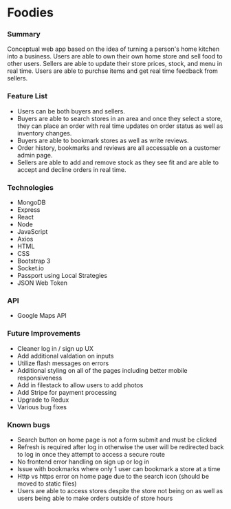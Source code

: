 Foodies
===============

### Summary
Conceptual web app based on the idea of turning a person's home kitchen into a business. Users are able to own their own home store and sell food to other users. Sellers are able to update their store prices, stock, and menu in real time. Users are able to purchse items and get real time feedback from sellers.

### Feature List
- Users can be both buyers and sellers.
- Buyers are able to search stores in an area and once they select a store, they can place an order with real time updates on order status as well as inventory changes. 
- Buyers are able to bookmark stores as well as write reviews.
- Order history, bookmarks and reviews are all accessable on a customer admin page.
- Sellers are able to add and remove stock as they see fit and are able to accept and decline orders in real time.

### Technologies
- MongoDB
- Express
- React
- Node
- JavaScript
- Axios
- HTML
- CSS
- Bootstrap 3
- Socket.io
- Passport using Local Strategies
- JSON Web Token

### API
- Google Maps API

### Future Improvements
- Cleaner log in / sign up UX
- Add additional valdation on inputs
- Utilize flash messages on errors
- Additional styling on all of the pages including better mobile responsiveness
- Add in filestack to allow users to add photos
- Add Stripe for payment processing
- Upgrade to Redux
- Various bug fixes

### Known bugs
- Search button on home page is not a form submit and must be clicked
- Refresh is required after log in otherwise the user will be redirected back to log in once they attempt to access a secure route
- No frontend error handling on sign up or log in
- Issue with bookmarks where only 1 user can bookmark a store at a time
- Http vs https error on home page due to the search icon (should be moved to static files)
- Users are able to access stores despite the store not being on as well as users being able to make orders outside of store hours